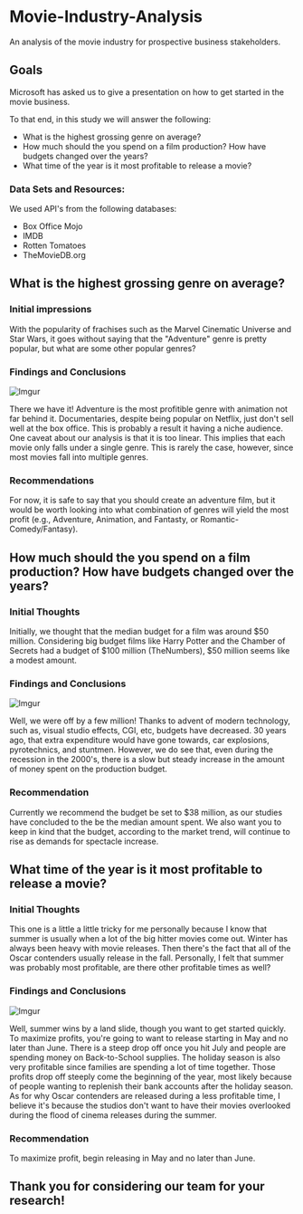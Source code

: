 # Movie-Industry-Analysis
An analysis of the movie industry for prospective business stakeholders.

## Goals
Microsoft has asked us to give a presentation on how to get started in the movie business.  

To that end, in this study we will answer the following:
* What is the highest grossing genre on average?
* How much should the you spend on a film production? How have budgets changed over the years?
* What time of the year is it most profitable to release a movie?

### Data Sets and Resources:
We used API's from the following databases:
* Box Office Mojo
* IMDB
* Rotten Tomatoes
* TheMovieDB.org

## What is the highest grossing genre on average?
### Initial impressions
With the popularity of frachises such as the Marvel Cinematic Universe and Star Wars,
it goes without saying that the "Adventure" genre is pretty popular, but what are some other popular genres?

### Findings and Conclusions
![Imgur](https://i.imgur.com/kpjkSiN.png)

There we have it! Adventure is the most profitible genre with animation not far behind it. Documentaries, despite being popular on Netflix, just don't sell well at the box office. This is probably a result it having a niche audience. One caveat about our analysis is that it is too linear. This implies that each movie only falls under a single genre. This is rarely the case, however, since most movies fall into multiple genres.

### Recommendations

For now, it is safe to say that you should create an adventure film, but it would be worth looking into what combination of genres will yield the most profit (e.g., Adventure, Animation, and Fantasty, or Romantic-Comedy/Fantasy).

## How much should the you spend on a film production? How have budgets changed over the years?

### Initial Thoughts 

Initially, we thought that the median budget for a film was around $50 million.  Considering big budget films like Harry Potter and the Chamber of Secrets had a budget of $100 million (TheNumbers), $50 million seems like a modest amount.

### Findings and Conclusions
![Imgur](https://i.imgur.com/gkI3Skq.png)

Well, we were off by a few million! Thanks to advent of modern technology, such as, visual studio effects, CGI, etc, budgets have decreased. 30 years ago, that extra expenditure  would have gone towards, car explosions, pyrotechnics, and stuntmen.  However, we do see that, even during the recession in the 2000's, there is a slow but steady increase in the amount of money spent on the production budget.

### Recommendation

Currently we recommend the budget be set to $38 million, as our studies have concluded to the be the median amount spent.  We also want you to keep in kind that the budget, according to the market trend, will continue to rise as demands for spectacle increase.

## What time of the year is it most profitable to release a movie?

### Initial Thoughts
This one is a little a little tricky for me personally because I know that summer is usually when a lot of the big hitter movies come out.  Winter has always been heavy with movie releases.  Then there's the fact that all of the Oscar contenders usually release in the fall.  Personally, I felt that summer was probably most profitable, are there other profitable times as well?

### Findings and Conclusions
![Imgur](https://i.imgur.com/mEVnN3U.png)

Well, summer wins by a land slide, though you want to get started quickly.  To maximize profits, you're going to want to release starting in May and no later than June.  There is a steep drop off once you hit July and people are spending money on Back-to-School supplies.  The holiday season is also very profitable since families are spending a lot of time together.  Those profits drop off steeply come the beginning of the year, most likely because of people wanting to replenish their bank accounts after the holiday season.  As for why Oscar contenders are released during a less profitable time, I believe it's because the studios don't want to have their movies overlooked during the flood of cinema releases during the summer.  

### Recommendation

To maximize profit, begin releasing in May and no later than June. 

## Thank you for considering our team for your research!
